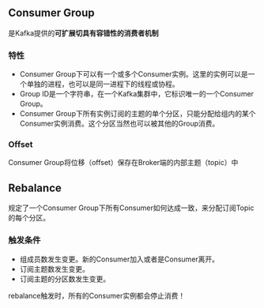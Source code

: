 ## Consumer Group

是Kafka提供的**可扩展切具有容错性的消费者机制**

### 特性

- Consumer Group下可以有一个或多个Consumer实例。这里的实例可以是一个单独的进程，也可以是同一进程下的线程或协程。
- Group ID是一个字符串，在一个Kafka集群中，它标识唯一的一个Consumer Group。
- Consumer Group下所有实例订阅的主题的单个分区，只能分配给组内的某个Consumer实例消费。这个分区当然也可以被其他的Group消费。

### Offset

Consumer Group将位移（offset）保存在Broker端的内部主题（topic）中



## Rebalance

规定了一个Consumer Group下所有Consumer如何达成一致，来分配订阅Topic的每个分区。

### 触发条件

- 组成员数发生变更。新的Consumer加入或者是Consumer离开。
- 订阅主题数发生变更。
- 订阅主题的分区数发生变更。

rebalance触发时，所有的Consumer实例都会停止消费！